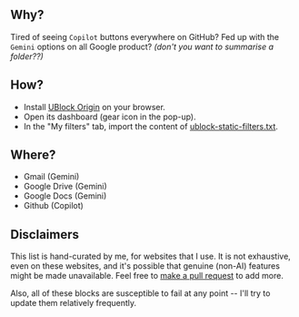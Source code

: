 ## Why?

Tired of seeing `Copilot` buttons everywhere on GitHub? Fed up with the `Gemini` options on all Google product? _(don't you want to summarise a folder??)_

## How?

- Install [UBlock Origin](https://ublockorigin.com/) on your browser.
- Open its dashboard (gear icon in the pop-up).
- In the "My filters" tab, import the content of [ublock-static-filters.txt](./ublock-static-filters.txt).

## Where?

- Gmail (Gemini)
- Google Drive (Gemini)
- Google Docs (Gemini)
- Github (Copilot)

## Disclaimers

This list is hand-curated by me, for websites that I use. It is not exhaustive, even on these websites, and it's possible that genuine (non-AI) features might be made unavailable. Feel free to [make a pull request](https://github.com/fhoussiau/remove-ai-buttons/pulls) to add more.

Also, all of these blocks are susceptible to fail at any point -- I'll try to update them relatively frequently.
